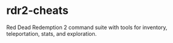 # rdr2-cheats
Red Dead Redemption 2 command suite with tools for inventory, teleportation, stats, and exploration.
